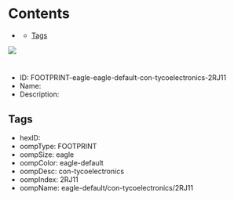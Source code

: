 



Contents
========

* [](#)
	* [Tags](#tags)
  
![][im]
# 

- ID: FOOTPRINT-eagle-eagle-default-con-tycoelectronics-2RJ11
- Name: 
- Description: 

## Tags

- hexID: 
- oompType: FOOTPRINT
- oompSize: eagle
- oompColor: eagle-default
- oompDesc: con-tycoelectronics
- oompIndex: 2RJ11
- oompName: eagle-default/con-tycoelectronics/2RJ11



[im]: image.png
